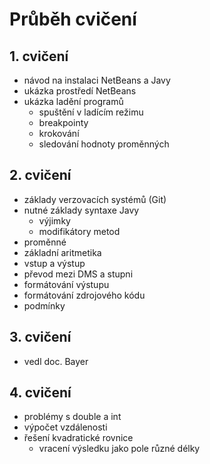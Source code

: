 # Průběh cvičení

## 1. cvičení
- návod na instalaci NetBeans a Javy
- ukázka prostředí NetBeans
- ukázka ladění programů
    - spuštění v ladícím režimu
    - breakpointy
    - krokování
    - sledování hodnoty proměnných

## 2. cvičení
- základy verzovacích systémů (Git)
- nutné základy syntaxe Javy
    - výjimky
    - modifikátory metod
- proměnné
- základní aritmetika
- vstup a výstup
- převod mezi DMS a stupni
- formátování výstupu
- formátování zdrojového kódu
- podmínky

## 3. cvičení
- vedl doc. Bayer

## 4. cvičení
- problémy s double a int
- výpočet vzdálenosti
- řešení kvadratické rovnice
    - vracení výsledku jako pole různé délky
